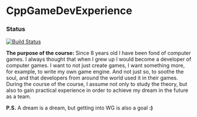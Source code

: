 # CppGameDevExperience

### Status 
[![Build Status](https://travis-ci.org/simkimsia/UtilityBehaviors.png)](https://travis-ci.org/simkimsia/UtilityBehaviors)

**The purpose of the course:**
Since 8 years old I have been fond of computer games.
I always thought that when I grew up I would become a developer of computer games. I want to not just create games, I want something more, for example, to write my own game engine. And not just so, to soothe the soul, and that developers from around the world used it in their games. During the course of the course, I assume not only to study the theory, but also to gain practical experience in order to achieve my dream in the future as a team.

**P.S.**
A dream is a dream, but getting into WG is also a goal **:)**